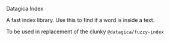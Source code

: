 Datagica Index

A fast index library. Use this to find if a word is inside a text.

To be used in replacement of the clunky `@datagica/fuzzy-index`
